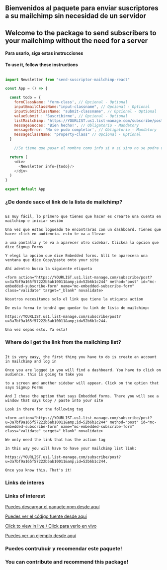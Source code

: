 ## Bienvenidos al paquete para enviar suscriptores a su mailchimp sin necesidad de un servidor
## Welcome to the package to send subscribers to your mailchimp without the need for a server


#### Para usarlo, siga estas instrucciones
#### To use it, follow these instructions

```javascript

import Newsletter from "send-suscriptor-mailchimp-react"

const App = () => {

  const todo = {
    formClassName: 'form-class', // Opcional - Optional
    inputEmailClassName:"input-classname", // Opcional - Optional
    inputSubmitClassName: "submit-classname", // Opcional - Optional
    valueSubmit : 'Suscribirme', // Opcional - Optional
    listMailchimp: 'https://YOURLIST.us1.list-manage.com/subscribe/post?u=3a7bf9a165f57222b5ab10011&amp;id=52b6b1c244&', // Obligatorio - Mandatory
    messageSucces: 'Bien hecho!', // Obligatorio - Mandatory
    messageError: 'No se pudo completar', // Obligatorio - Mandatory
    messageClassName: "property-class" // Opcional - Optional
  }

	//Se tiene que pasar el nombre como info si o si sino no se podra usar

  return (
    <div>
      <Newsletter info={todo}/>
    </div>
  )
}

export default App

```


### ¿De donde saco el link de la lista de mailchimp?

```

Es muy fácil, lo primero que tienes que hacer es crearte una cuenta en mailchimp e iniciar sesión

Una vez que estas logueado te encontraras con un dashboard. Tienes que hacer click en audiencia. esto te va a llevar

a una pantalla y te va a aparecer otro sidebar. Clickea la opcion que dice Signup Forms

Y elegí la opción que dice Embedded forms. Allí te aparecera una ventana que dice Copy/paste onto your site

Ahí adentro busca la siguiente etiqueta 

<form action="https://YOURLIST.us1.list-manage.com/subscribe/post?u=3a7bf9a165f57222b5ab10011&amp;id=52b6b1c244" method="post" id="mc-embedded-subscribe-form" name="mc-embedded-subscribe-form" class="validate" target="_blank" novalidate>

Nosotros necesitamos solo el link que tiene la etiqueta action

De esta forma te tendrá que quedar tu link de lista de mailchimp: 

https://YOURLIST.us1.list-manage.com/subscribe/post?u=3a7bf9a165f57222b5ab10011&amp;id=52b6b1c244.

Una vez sepas esto. Ya esta!

```

### Where do I get the link from the mailchimp list?

```

It is very easy, the first thing you have to do is create an account in mailchimp and log in

Once you are logged in you will find a dashboard. You have to click on audience. this is going to take you

to a screen and another sidebar will appear. Click on the option that says Signup Forms

And I chose the option that says Embedded forms. There you will see a window that says Copy / paste into your site

Look in there for the following tag

<form action="https://YOURLIST.us1.list-manage.com/subscribe/post?u=3a7bf9a165f57222b5ab10011&amp;id=52b6b1c244" method="post" id="mc-embedded-subscribe-form" name="mc-embedded-subscribe-form" class="validate" target="_blank" novalidate>

We only need the link that has the action tag

In this way you will have to have your mailchimp list link:

https://YOURLIST.us1.list-manage.com/subscribe/post?u=3a7bf9a165f57222b5ab10011&amp;id=52b6b1c244.

Once you know this. That's it!

```




### Links de interes
### Links of interest

[Puedes descargar el paquete npm desde aquí](https://www.npmjs.com/package/send-suscriptor-mailchimp-react)

[Puedes ver el código fuente desde aquí](https://github.com/tbor00/send-suscriptor-mailchimp-react)

[Click to view in live / Click para verlo en vivo](https://send-suscriptor-mailchimp-react.netlify.app/)

[Puedes ver un ejemplo desde aquí](https://github.com/tbor00/example-react-mailchimp)


### Puedes contrubuir y recomendar este paquete!
### You can contribute and recommend this package!